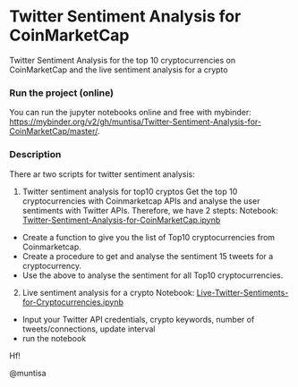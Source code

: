 # Twitter Sentiment Analysis for CoinMarketCap
Twitter Sentiment Analysis for the top 10 cryptocurrencies on CoinMarketCap and the live sentiment analysis for a crypto

### Run the project (online)

You can run the jupyter notebooks online and free with mybinder: https://mybinder.org/v2/gh/muntisa/Twitter-Sentiment-Analysis-for-CoinMarketCap/master/.

### Description

There ar two scripts for twitter sentiment analysis:
1. Twitter sentiment analysis for top10 cryptos
Get the top 10 cryptocurrencies with Coinmarketcap APIs and analyse the user sentiments with Twitter APIs. Therefore, we have 2 stepts:
Notebook: [Twitter-Sentiment-Analysis-for-CoinMarketCap.ipynb](./Twitter-Sentiment-Analysis-for-CoinMarketCap.ipynb)
* Create a function to give you the list of Top10 cryptocurrencies from Coinmarketcap.
* Create a procedure to get and analyse the sentiment 15 tweets for a cryptocurrency.
* Use the above to analyse the sentiment for all Top10 cryptocurrencies.

2. Live sentiment analysis for a crypto
Notebook: [Live-Twitter-Sentiments-for-Cryptocurrencies.ipynb](Live-Twitter-Sentiments-for-Cryptocurrencies.ipynb)
* Input your Twitter API credentials, crypto keywords, number of tweets/connections, update interval
* run the notebook

Hf!

@muntisa

